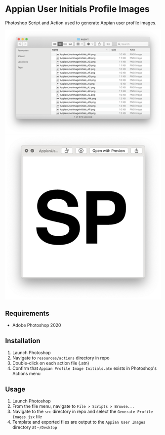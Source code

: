 # Appian User Initials Profile Images
Photoshop Script and Action used to generate Appian user profile images.

![List-of-Exported-Initials](resources/examples/List-of-Exported-Initials.png)
![Initials-SP](resources/examples/Initials-SP.png)

## Requirements
* Adobe Photoshop 2020

## Installation
1. Launch Photoshop
2. Navigate to `resources/actions` directory in repo
3. Double-click on each action file (.atn)
4. Confirm that `Appian Profile Image Initials.atn` exists in Photoshop's Actions menu

## Usage
1. Launch Photoshop
2. From the file menu, navigate to `File > Scripts > Browse...`
3. Navigate to the `src` directory in repo and select the `Generate Profile Images.jsx` file
4. Template and exported files are output to the `Appian User Images` directory at `~/Desktop`